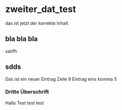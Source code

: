 # zweiter_dat_test
das ist jetzt der korrekte Inhalt

## bla bla bla
saöfh
## sdds

Das ist ein neuer Eintrag
Zeile 9 Eintrag eins komma 5

### Dritte Überschrift
Hallo
Test test test
